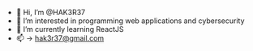 - 👋 Hi, I’m @HAK3R37
- 👀 I’m interested in programming web applications and cybersecurity
- 🌱 I’m currently learning ReactJS
- 📫 -> hak3r37@gmail.com

<!---
HAK3R1337/HAK3R1337 is a ✨ special ✨ repository because its `README.md` (this file) appears on your GitHub profile.
You can click the Preview link to take a look at your changes.
--->

